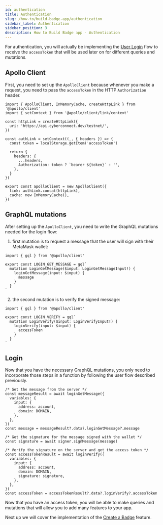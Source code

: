 ```yaml
---
id: authentication
title: Authentication
slug: /how-to/build-badge-app/authentication
sidebar_label: Authentication
sidebar_position: 3
description: How to Build Badge app - Authentication
---
```


For authentication, you will actually be implementing the [User Login](/api/authentication/user-login) flow to receive the `accessToken` that will be used later on for different queries and mutations.

## Apollo Client

First, you need to set up the `ApolloClient` because whenever you make a request, you need to pass the `accessToken` in the HTTP `Authorization` header.

```tsx title="apollo/index.tsx"
import { ApolloClient, InMemoryCache, createHttpLink } from '@apollo/client'
import { setContext } from '@apollo/client/link/context'

const httpLink = createHttpLink({
  uri: 'https://api.cyberconnect.dev/testnet/',
})

const authLink = setContext((_, { headers }) => {
  const token = localStorage.getItem('accessToken')

  return {
    headers: {
      ...headers,
      Authorization: token ? `bearer ${token}` : '',
    },
  }
})

export const apolloClient = new ApolloClient({
  link: authLink.concat(httpLink),
  cache: new InMemoryCache(),
})
```

## GraphQL mutations

After setting up the `ApolloClient`, you need to write the GraphQL mutations needed for the login flow:

1. first mutation is to request a message that the user will sign with their MetaMask wallet:

```tsx title="graphql/LoginGetMessage.ts"
import { gql } from '@apollo/client'

export const LOGIN_GET_MESSAGE = gql`
  mutation LoginGetMessage($input: LoginGetMessageInput!) {
    loginGetMessage(input: $input) {
      message
    }
  }
`
```

2. the second mutation is to verify the signed message:

```tsx title="graphql/LoginVerify.ts"
import { gql } from '@apollo/client'

export const LOGIN_VERIFY = gql`
  mutation LoginVerify($input: LoginVerifyInput!) {
    loginVerify(input: $input) {
      accessToken
    }
  }
`
```

## Login

Now that you have the necessary GraphQL mutations, you only need to incorporate those steps in a function by following the user flow described previously.

```tsx title="components/SigninBtn.tsx"
/* Get the message from the server */
const messageResult = await loginGetMessage({
  variables: {
    input: {
      address: account,
      domain: DOMAIN,
    },
  },
})
const message = messageResult?.data?.loginGetMessage?.message

/* Get the signature for the message signed with the wallet */
const signature = await signer.signMessage(message)

/* Verify the signature on the server and get the access token */
const accessTokenResult = await loginVerify({
  variables: {
    input: {
      address: account,
      domain: DOMAIN,
      signature: signature,
    },
  },
})
const accessToken = accessTokenResult?.data?.loginVerify?.accessToken
```

Now that you have an access token, you will be able to make queries and mutations that will allow you to add many features to your app.

Next up we will cover the implementation of the [Create a Badge](/how-to/build-badge-app/create-a-badge) feature.
